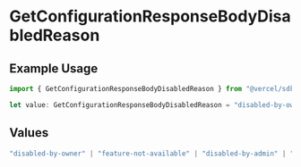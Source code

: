 # GetConfigurationResponseBodyDisabledReason

## Example Usage

```typescript
import { GetConfigurationResponseBodyDisabledReason } from "@vercel/sdk/models/operations/getconfiguration.js";

let value: GetConfigurationResponseBodyDisabledReason = "disabled-by-owner";
```

## Values

```typescript
"disabled-by-owner" | "feature-not-available" | "disabled-by-admin" | "original-owner-left-the-team" | "account-plan-downgrade" | "original-owner-role-downgraded"
```